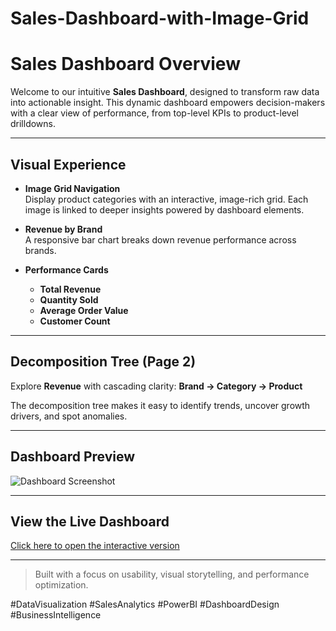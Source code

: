 # Sales-Dashboard-with-Image-Grid

#  Sales Dashboard Overview

Welcome to our intuitive **Sales Dashboard**, designed to transform raw data into actionable insight. This dynamic dashboard empowers decision-makers with a clear view of performance, from top-level KPIs to product-level drilldowns.

---

##  Visual Experience

- **Image Grid Navigation**  
  Display product categories with an interactive, image-rich grid. Each image is linked to deeper insights powered by dashboard elements.

- **Revenue by Brand**  
  A responsive bar chart breaks down revenue performance across brands.

- **Performance Cards**  
  - **Total Revenue**  
  - **Quantity Sold**  
  - **Average Order Value**  
  - **Customer Count**

---

##  Decomposition Tree (Page 2)

Explore **Revenue** with cascading clarity:
**Brand → Category → Product**

The decomposition tree makes it easy to identify trends, uncover growth drivers, and spot anomalies.

---

##  Dashboard Preview

![Dashboard Screenshot](https://github.com/user-attachments/assets/28911ae3-7560-4b6d-be92-1465ca53cb9b)


---

##  View the Live Dashboard

 [Click here to open the interactive version](https://app.powerbi.com/view?r=eyJrIjoiZTY3ZDMwMTEtODdmOC00Y2U1LTk5ZjMtZGJmYTY3NDcyZmU5IiwidCI6IjY1OWNlMmI4LTA3MTQtNDE5OC04YzM4LWRjOWI2MGFhYmI1NyJ9)

---

> Built with a focus on usability, visual storytelling, and performance optimization.

#DataVisualization #SalesAnalytics #PowerBI #DashboardDesign #BusinessIntelligence
